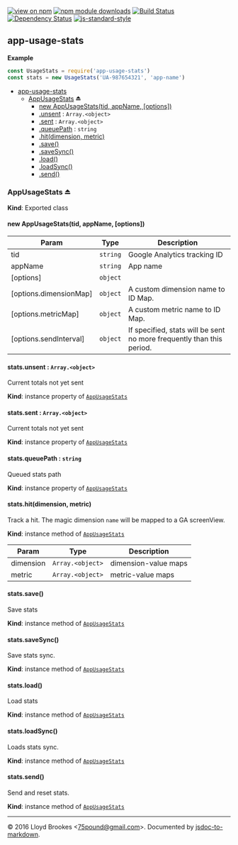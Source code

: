 [![view on npm](http://img.shields.io/npm/v/app-usage-stats.svg)](https://www.npmjs.org/package/app-usage-stats)
[![npm module downloads](http://img.shields.io/npm/dt/app-usage-stats.svg)](https://www.npmjs.org/package/app-usage-stats)
[![Build Status](https://travis-ci.org/75lb/app-usage-stats.svg?branch=master)](https://travis-ci.org/75lb/app-usage-stats)
[![Dependency Status](https://david-dm.org/75lb/app-usage-stats.svg)](https://david-dm.org/75lb/app-usage-stats)
[![js-standard-style](https://img.shields.io/badge/code%20style-standard-brightgreen.svg)](https://github.com/feross/standard)

<a name="module_app-usage-stats"></a>

## app-usage-stats
**Example**  
```js
const UsageStats = require('app-usage-stats')
const stats = new UsageStats('UA-987654321', 'app-name')
```

* [app-usage-stats](#module_app-usage-stats)
    * [AppUsageStats](#exp_module_app-usage-stats--AppUsageStats) ⏏
        * [new AppUsageStats(tid, appName, [options])](#new_module_app-usage-stats--AppUsageStats_new)
        * [.unsent](#module_app-usage-stats--AppUsageStats.AppUsageStats+unsent) : <code>Array.&lt;object&gt;</code>
        * [.sent](#module_app-usage-stats--AppUsageStats.AppUsageStats+sent) : <code>Array.&lt;object&gt;</code>
        * [.queuePath](#module_app-usage-stats--AppUsageStats.AppUsageStats+queuePath) : <code>string</code>
        * [.hit(dimension, metric)](#module_app-usage-stats--AppUsageStats+hit)
        * [.save()](#module_app-usage-stats--AppUsageStats+save)
        * [.saveSync()](#module_app-usage-stats--AppUsageStats+saveSync)
        * [.load()](#module_app-usage-stats--AppUsageStats+load)
        * [.loadSync()](#module_app-usage-stats--AppUsageStats+loadSync)
        * [.send()](#module_app-usage-stats--AppUsageStats+send)

<a name="exp_module_app-usage-stats--AppUsageStats"></a>

### AppUsageStats ⏏
**Kind**: Exported class  
<a name="new_module_app-usage-stats--AppUsageStats_new"></a>

#### new AppUsageStats(tid, appName, [options])

| Param | Type | Description |
| --- | --- | --- |
| tid | <code>string</code> | Google Analytics tracking ID |
| appName | <code>string</code> | App name |
| [options] | <code>object</code> |  |
| [options.dimensionMap] | <code>object</code> | A custom dimension name to ID Map. |
| [options.metricMap] | <code>object</code> | A custom metric name to ID Map. |
| [options.sendInterval] | <code>object</code> | If specified, stats will be sent no more frequently than this period. |

<a name="module_app-usage-stats--AppUsageStats.AppUsageStats+unsent"></a>

#### stats.unsent : <code>Array.&lt;object&gt;</code>
Current totals not yet sent

**Kind**: instance property of <code>[AppUsageStats](#exp_module_app-usage-stats--AppUsageStats)</code>  
<a name="module_app-usage-stats--AppUsageStats.AppUsageStats+sent"></a>

#### stats.sent : <code>Array.&lt;object&gt;</code>
Current totals not yet sent

**Kind**: instance property of <code>[AppUsageStats](#exp_module_app-usage-stats--AppUsageStats)</code>  
<a name="module_app-usage-stats--AppUsageStats.AppUsageStats+queuePath"></a>

#### stats.queuePath : <code>string</code>
Queued stats path

**Kind**: instance property of <code>[AppUsageStats](#exp_module_app-usage-stats--AppUsageStats)</code>  
<a name="module_app-usage-stats--AppUsageStats+hit"></a>

#### stats.hit(dimension, metric)
Track a hit. The magic dimension `name` will be mapped to a GA screenView.

**Kind**: instance method of <code>[AppUsageStats](#exp_module_app-usage-stats--AppUsageStats)</code>  

| Param | Type | Description |
| --- | --- | --- |
| dimension | <code>Array.&lt;object&gt;</code> | dimension-value maps |
| metric | <code>Array.&lt;object&gt;</code> | metric-value maps |

<a name="module_app-usage-stats--AppUsageStats+save"></a>

#### stats.save()
Save stats

**Kind**: instance method of <code>[AppUsageStats](#exp_module_app-usage-stats--AppUsageStats)</code>  
<a name="module_app-usage-stats--AppUsageStats+saveSync"></a>

#### stats.saveSync()
Save stats sync.

**Kind**: instance method of <code>[AppUsageStats](#exp_module_app-usage-stats--AppUsageStats)</code>  
<a name="module_app-usage-stats--AppUsageStats+load"></a>

#### stats.load()
Load stats

**Kind**: instance method of <code>[AppUsageStats](#exp_module_app-usage-stats--AppUsageStats)</code>  
<a name="module_app-usage-stats--AppUsageStats+loadSync"></a>

#### stats.loadSync()
Loads stats sync.

**Kind**: instance method of <code>[AppUsageStats](#exp_module_app-usage-stats--AppUsageStats)</code>  
<a name="module_app-usage-stats--AppUsageStats+send"></a>

#### stats.send()
Send and reset stats.

**Kind**: instance method of <code>[AppUsageStats](#exp_module_app-usage-stats--AppUsageStats)</code>  

* * *

&copy; 2016 Lloyd Brookes \<75pound@gmail.com\>. Documented by [jsdoc-to-markdown](https://github.com/jsdoc2md/jsdoc-to-markdown).

